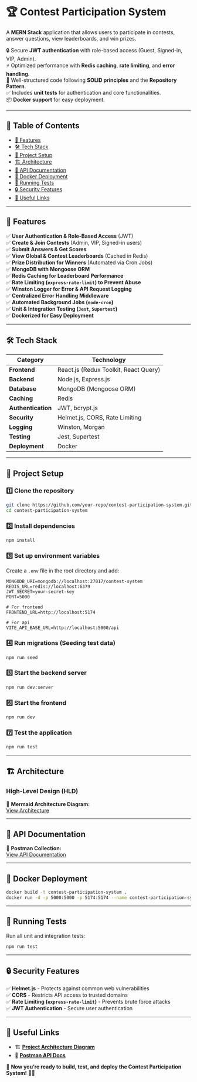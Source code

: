 

# 🏆 Contest Participation System  

A **MERN Stack** application that allows users to participate in contests, answer questions, view leaderboards, and win prizes.  

🔒 Secure **JWT authentication** with role-based access (Guest, Signed-in, VIP, Admin).  
⚡ Optimized performance with **Redis caching**, **rate limiting**, and **error handling**.  
📝 Well-structured code following **SOLID principles** and the **Repository Pattern**.  
✅ Includes **unit tests** for authentication and core functionalities.  
📦 **Docker support** for easy deployment.  

---

## 📌 Table of Contents  

- [🎯 Features](#-features)  
- [🛠️ Tech Stack](#️-tech-stack)  
- [🚀 Project Setup](#-project-setup)  
- [🏗️ Architecture](#️-architecture)  
- [📜 API Documentation](#-api-documentation)  
- [🐳 Docker Deployment](#-docker-deployment)  
- [🧪 Running Tests](#-running-tests)  
- [🔒 Security Features](#-security-features)  
- [📌 Useful Links](#-useful-links)  

---

## 🎯 Features  

✅ **User Authentication & Role-Based Access** (JWT)  
✅ **Create & Join Contests** (Admin, VIP, Signed-in users)  
✅ **Submit Answers & Get Scores**  
✅ **View Global & Contest Leaderboards** (Cached in Redis)  
✅ **Prize Distribution for Winners** (Automated via Cron Jobs)  
✅ **MongoDB with Mongoose ORM**  
✅ **Redis Caching for Leaderboard Performance**  
✅ **Rate Limiting (`express-rate-limit`) to Prevent Abuse**  
✅ **Winston Logger for Error & API Request Logging**  
✅ **Centralized Error Handling Middleware**  
✅ **Automated Background Jobs (`node-cron`)**  
✅ **Unit & Integration Testing (`Jest`, `Supertest`)**  
✅ **Dockerized for Easy Deployment**  

---

## 🛠️ Tech Stack  

| **Category**  | **Technology**  |  
|--------------|---------------|  
| **Frontend** | React.js (Redux Toolkit, React Query) |  
| **Backend**  | Node.js, Express.js |  
| **Database** | MongoDB (Mongoose ORM) |  
| **Caching**  | Redis |  
| **Authentication** | JWT, bcrypt.js |  
| **Security** | Helmet.js, CORS, Rate Limiting |  
| **Logging**  | Winston, Morgan |  
| **Testing**  | Jest, Supertest |  
| **Deployment** | Docker |  #
---


## 🚀 Project Setup  
### 1️⃣ Clone the repository  
```bash
git clone https://github.com/your-repo/contest-participation-system.git
cd contest-participation-system
```

### 2️⃣ Install dependencies  
```bash
npm install
```

### 3️⃣ Set up environment variables  
Create a `.env` file in the root directory and add:  
```env
MONGODB_URI=mongodb://localhost:27017/contest-system
REDIS_URL=redis://localhost:6379
JWT_SECRET=your-secret-key
PORT=5000

# For frontend
FRONTEND_URL=http://localhost:5174

# For api
VITE_API_BASE_URL=http://localhost:5000/api
```

### 4️⃣ Run migrations (Seeding test data)  
```bash
npm run seed
```

### 5️⃣ Start the backend server  
```bash
npm run dev:server
```

### 6️⃣ Start the frontend  
```bash
npm run dev
```

### 7️⃣ Test the application  
```bash
npm run test
```

---

## 🏗️ Architecture  

### High-Level Design (HLD)  

📌 **Mermaid Architecture Diagram:**  
[View Architecture](https://mermaid.live/view#pako:eNp9lOGO0kAQx19lssklZ6Qm-BETE2hBNByelIuJLR-W7lxZr90lu1sVr_cKvoKP4Kv5CM62ID1I6Aco0_9_Z-Y3Ux5ZpgWyAcsN325gGb1JFdB1dQV_f__6A5PFx_lyPI_a6DCZGK0cKgEBLJBn7tVXu4IgeFsPb99DyIvC1jBKRjx7aEXjH1uD1npZe0T7aat1mzBlB22M5pvM0ML1nCoiA7zsuF-krHX6a9RkvLNoIOKO1xAmN1rlOqIH0Nxpi6tTfcizDe4NUbJAIS3JfVSq_Ew903lO8RrGyWeprNMKfAjNmTLGrDLS7WqYJNgWHBjuMChkKR11McWiRHdEcLSOjdEGplyJosn1LgkrSlXCjRSiwO_cnLfheeVGV4Tsg14T7mmiCFiQ0WSon2FFfsouYMntwyElAU7VGXrPYs0twozv0HQJh21nThsEz9n2IPSDt47uPlX0LbWi3GH_P_lQFwVmTfxi0j3w85xRZ0oz5ALNWnMjjplpbP393JrKOmiiPpmb3v3OSLPzZ0F0qY4TjnAdU2JRFQdyzzZu2u54cz4ZjhVN-8ndVhBv2HNYnZoiaZ2R64okt0b-RG96fTA1O9yGz4xhgdy07VBNDZf6cksdahDvrMPy2Uz7zbETdNkG4owAUimzpGuiDZdZp5BZZyRSQcPeT-FU4d9dhAm3jjR2SytApY46pbIeK9GUXAr6q3n0D1LmNlhiygZ0K_CeV4Xz1T6RlBPneKcyNnCmwh6jKeUbNrjnhaVfVYMukpzaLg-SLVdftC73oqd_vrWIPg)  

---

## 📜 API Documentation  

📌 **Postman Collection:**  
[View API Documentation](https://documenter.getpostman.com/view/10236578/2sAYkHoxvb#1ba851b8-7f7c-493b-93aa-283914dd8074)  

---

## 🐳 Docker Deployment  

```bash
docker build -t contest-participation-system .
docker run -d -p 5000:5000 -p 5174:5174 --name contest-participation-system contest-participation-system
```

---

## 🧪 Running Tests  

Run all unit and integration tests:  
```bash
npm run test
```

---

## 🔒 Security Features  

✅ **Helmet.js** - Protects against common web vulnerabilities  
✅ **CORS** - Restricts API access to trusted domains  
✅ **Rate Limiting (`express-rate-limit`)** - Prevents brute force attacks  
✅ **JWT Authentication** - Secure user authentication  

---

## 📌 Useful Links  

- 🏗️ **[Project Architecture Diagram](https://mermaid.live/view#)**  
- 📜 **[Postman API Docs](https://documenter.getpostman.com/view/10236578/2sAYkHoxvb#)**  

🚀 **Now you’re ready to build, test, and deploy the Contest Participation System!** 🎉🔥  
```
